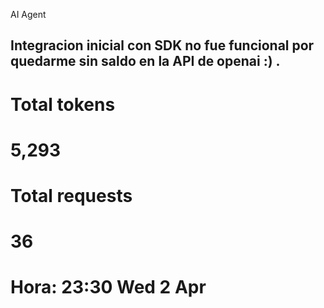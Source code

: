 AI Agent

## Integracion inicial con SDK no fue funcional por quedarme sin saldo en la API de openai :) .
# Total tokens
# 5,293
# Total requests
# 36
# Hora: 23:30 Wed 2 Apr